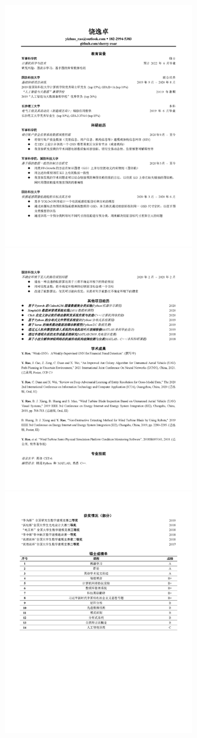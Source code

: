 ![](https://github.com/sherry-roar/cv/blob/main/CN_cv/01.png)
![](https://github.com/sherry-roar/cv/blob/main/CN_cv/02.png)
![](https://github.com/sherry-roar/cv/blob/main/CN_cv/03.png)
